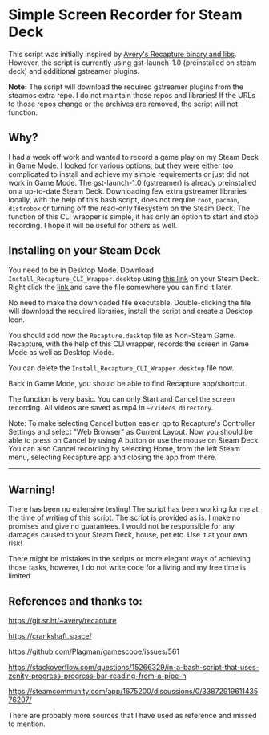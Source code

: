 # Simple Screen Recorder for Steam Deck


This script was initially inspired by [Avery's Recapture binary and libs](https://git.sr.ht/~avery/recapture). However, the script is currently using gst-launch-1.0 (preinstalled on steam deck) and additional gstreamer plugins.


**Note:** The script will download the required gstreamer plugins from the steamos extra repo. I do not maintain those repos and libraries! If the URLs to those repos change or the archives are removed, the script will not function.

## Why?

I had a week off work and wanted to record a game play on my Steam Deck in Game Mode. I looked for various options, but they were either too complicated to install and achieve my simple requirements or just did not work in Game Mode. The gst-launch-1.0 (gstreamer) is already preinstalled on a up-to-date Steam Deck. Downloading few extra gstreamer libraries locally, with the help of this bash script, does not require `root`, `pacman`, `distrobox` or turning off the read-only filesystem on the Steam Deck. The function of this CLI wrapper is simple, it has only an option to start and stop recording. I hope it will be useful for others as well.


## Installing on your Steam Deck

You need to be in Desktop Mode.
Download `Install_Recapture_CLI_Wrapper.desktop` using [this link](https://raw.githubusercontent.com/m-rzb/Screen-recorder-for-steamdeck/main/Install_Recapture_CLI_Wrapper.desktop) on your Steam Deck. Right click the [link ](https://raw.githubusercontent.com/m-rzb/Screen-recorder-for-steamdeck/main/Install_Recapture_CLI_Wrapper.desktop) and save the file somewhere you can find it later.

No need to make the downloaded file executable. Double-clicking the file will download the required libraries, install the script and create a Desktop Icon. 

You should add now the `Recapture.desktop` file as Non-Steam Game. Recapture, with the help of this CLI wrapper, records the screen in Game Mode as well as Desktop Mode.

You can delete the `Install_Recapture_CLI_Wrapper.desktop` file now. 

Back in Game Mode, you should be able to find Recapture app/shortcut. 

The function is very basic. You can only Start and Cancel the screen recording. All videos are saved as mp4 in `~/Videos directory`.

Note: To make selecting Cancel button easier, go to Recapture's Controller Settings and select "Web Browser" as Current Layout. Now you should be able to press on Cancel by using A button or use the mouse on Steam Deck. You can also Cancel recording by selecting Home, from the left Steam menu, selecting Recapture app and closing the app from there.


------------
 
## Warning!

There has been no extensive testing! The script has been working for me at the time of writing of this script. The script is provided as is. I make no promises and give no guarantees. I would not be responsible for any damages caused to your Steam Deck, house, pet etc. Use it at your own risk!

There might be mistakes in the scripts or more elegant ways of achieving those tasks, however, I do not write code for a living and my free time is limited.


## References and thanks to:

https://git.sr.ht/~avery/recapture

https://crankshaft.space/

https://github.com/Plagman/gamescope/issues/561

https://stackoverflow.com/questions/15266329/in-a-bash-script-that-uses-zenity-progress-progress-bar-reading-from-a-pipe-h

https://steamcommunity.com/app/1675200/discussions/0/3387291961143576207/


There are probably more sources that I have used as reference and missed to mention.
